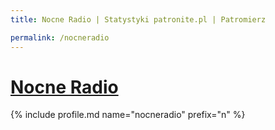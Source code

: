 ```yaml
---
title: Nocne Radio | Statystyki patronite.pl | Patromierz

permalink: /nocneradio
---
```


# [Nocne Radio](https://patronite.pl/nocneradio)

{% include profile.md name="nocneradio" prefix="n" %}
